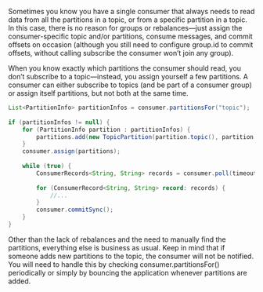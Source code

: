 Sometimes you know you have a single consumer that always needs to read data from all the partitions in a topic, or from a specific partition in a topic. In this case, there is no reason for groups or rebalances—just assign the consumer-specific topic and/or partitions, consume messages, and commit offsets on occasion (although you still need to configure group.id to commit offsets, without calling subscribe the consumer won’t join any group).

When you know exactly which partitions the consumer should read, you don’t subscribe to a topic—instead, you assign yourself a few partitions. A consumer can either subscribe to topics (and be part of a consumer group) or assign itself partitions, but not both at the same time.

```java
List<PartitionInfo> partitionInfos = consumer.partitionsFor("topic");
 
if (partitionInfos != null) {
    for (PartitionInfo partition : partitionInfos) {
        partitions.add(new TopicPartition(partition.topic(), partition.partition()));
    }
    consumer.assign(partitions);
 
    while (true) {
        ConsumerRecords<String, String> records = consumer.poll(timeout);
 
        for (ConsumerRecord<String, String> record: records) {
            //...
        }
        consumer.commitSync();
    }
}
```
Other than the lack of rebalances and the need to manually find the partitions, everything else is business as usual. Keep in mind that if someone adds new partitions to the topic, the consumer will not be notified. You will need to handle this by checking consumer.partitionsFor() periodically or simply by bouncing the application whenever partitions are added.